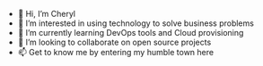- 👋 Hi, I’m Cheryl
- 👀 I’m interested in using technology to solve business problems
- 🌱 I’m currently learning DevOps tools and Cloud provisioning
- 💞️ I’m looking to collaborate on open source projects
- 📫 Get to know me by entering my humble town here

<!---
ylcheryl/ylcheryl is a ✨ special ✨ repository because its `README.md` (this file) appears on your GitHub profile.
You can click the Preview link to take a look at your changes.
--->
